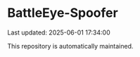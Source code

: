# BattleEye-Spoofer

Last updated: 2025-06-01 17:34:00

This repository is automatically maintained.
